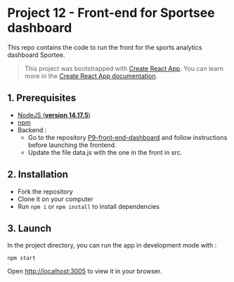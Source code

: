 # Project 12 - Front-end for Sportsee dashboard

This repo contains the code to run the front for the sports analytics dashboard Sportee.
> This project was bootstrapped with [Create React App](https://github.com/facebook/create-react-app).
> You can learn more in the [Create React App documentation](https://facebook.github.io/create-react-app/docs/getting-started).

## 1. Prerequisites
- [NodeJS (**version 14.17.5**)](https://nodejs.org/en/)
- [npm](https://www.npmjs.com/)
- Backend :
  - Go to the repository [P9-front-end-dashboard](https://github.com/OpenClassrooms-Student-Center/P9-front-end-dashboard) and follow instructions before launching the frontend.
  - Update the file data.js with the one in the front in src.
 
## 2. Installation
- Fork the repository
- Clone it on your computer
- Run `npm i` or `npm install` to install dependencies

## 3. Launch
In the project directory, you can run the app in development mode with :

```shell
npm start
```
Open [http://localhost:3005](http://localhost:3005) to view it in your browser.




